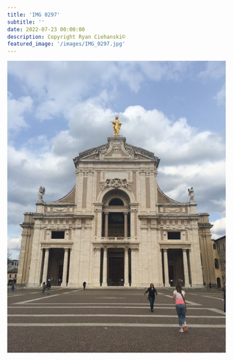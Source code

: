 ```yaml
---
title: 'IMG 0297'
subtitle: ''
date: 2022-07-23 00:00:00
description: Copyright Ryan Ciehanski©
featured_image: '/images/IMG_0297.jpg'
---
```


![](/images/IMG_0297.jpg)
